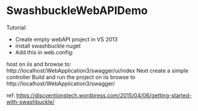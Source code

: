 # SwashbuckleWebAPIDemo


Tutorial:

* Create empty webAPI project in VS 2013
* install swashbuckle nuget 
* Add this in web.config:
<appSettings>
    <add key="vs:EnableBrowserLink" value="false" />
  </appSettings>
host on iis and browse to:  http://localhost/WebApplication3/swagger/ui/index
Next create a simple controller
Build and run the project on iis
browse to http://localhost/WebApplication3/swagger/


ref: https://discventionstech.wordpress.com/2015/04/06/getting-started-with-swashbuckle/

